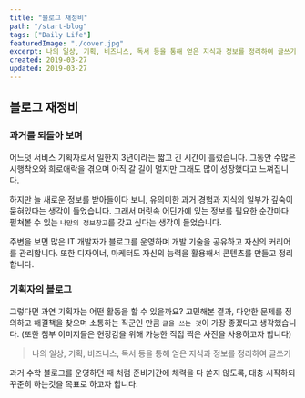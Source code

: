 ```yaml
---
title: "블로그 재정비"
path: "/start-blog"
tags: ["Daily Life"]
featuredImage: "./cover.jpg"
excerpt: 나의 일상, 기획, 비즈니스, 독서 등을 통해 얻은 지식과 정보를 정리하여 글쓰기
created: 2019-03-27
updated: 2019-03-27
---
```


## 블로그 재정비

### 과거를 되돌아 보며

어느덧 서비스 기획자로서 일한지 3년이라는 짧고 긴 시간이 흘렀습니다. 그동안 수많은 시행착오와 희로애락을 겪으며 아직 갈 길이 멀지만 그래도 많이 성장했다고 느껴집니다.

하지만 늘 새로운 정보를 받아들이다 보니, 유의미한 과거 경험과 지식의 일부가 깊숙이 묻혀있다는 생각이 들었습니다. 그래서 머릿속 어딘가에 있는 정보를 필요한 순간마다 펼쳐볼 수 있는 `나만의 정보창고`를 갖고 싶다는 생각이 들었습니다.

주변을 보면 많은 IT 개발자가 블로그를 운영하며 개발 기술을 공유하고 자신의 커리어를 관리합니다. 또한 디자이너, 마케터도 자신의 능력을 활용해서 콘텐츠를 만들고 정리합니다.

### 기획자의 블로그

그렇다면 과연 기획자는 어떤 활동을 할 수 있을까요? 고민해본 결과, 다양한 문제를 정의하고 해결책을 찾으며 소통하는 직군인 만큼 `글을 쓰는 것`이 가장 좋겠다고 생각했습니다. (또한 첨부 이미지들은 현장감을 위해 가능한 직접 찍은 사진을 사용하고자 합니다)

> 나의 일상, 기획, 비즈니스, 독서 등을 통해 얻은 지식과 정보를 정리하여 글쓰기

과거 수학 블로그를 운영하던 때 처럼 준비기간에 체력을 다 쏟지 않도록, 대충 시작하되 꾸준히 하는것을 목표로 하고자 합니다.